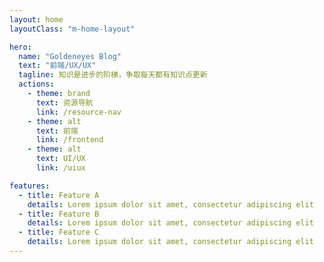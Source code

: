 ```yaml
---
layout: home
layoutClass: "m-home-layout"

hero:
  name: "Goldeneyes Blog"
  text: "前端/UX/UX"
  tagline: 知识是进步的阶梯，争取每天都有知识点更新
  actions:
    - theme: brand
      text: 资源导航
      link: /resource-nav
    - theme: alt
      text: 前端
      link: /frontend
    - theme: alt
      text: UI/UX
      link: /uiux

features:
  - title: Feature A
    details: Lorem ipsum dolor sit amet, consectetur adipiscing elit
  - title: Feature B
    details: Lorem ipsum dolor sit amet, consectetur adipiscing elit
  - title: Feature C
    details: Lorem ipsum dolor sit amet, consectetur adipiscing elit
---
```


